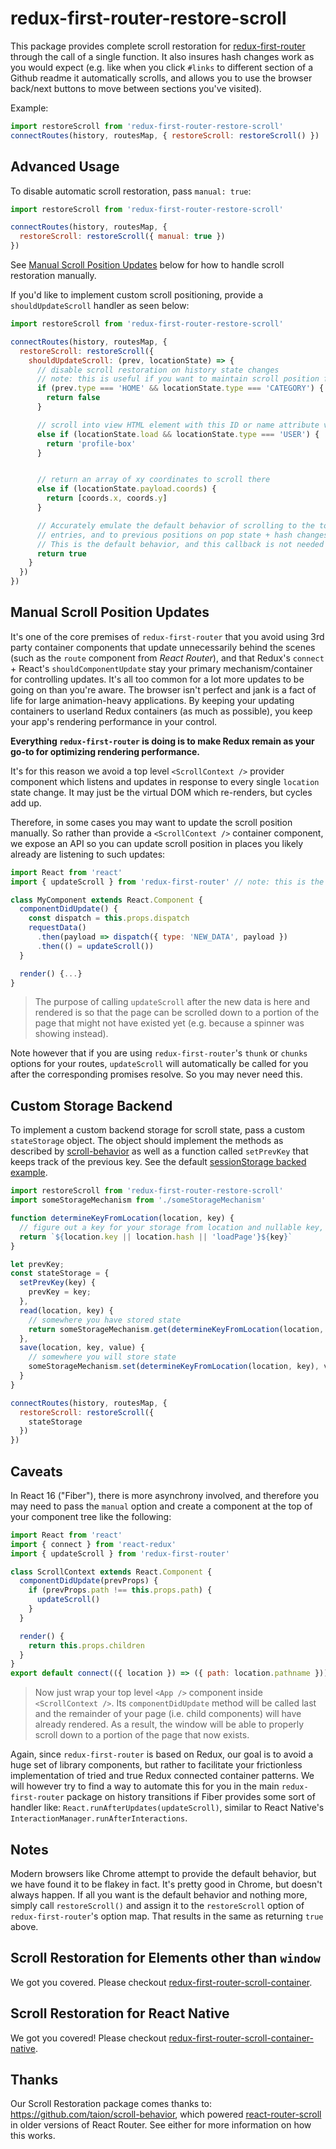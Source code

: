 # redux-first-router-restore-scroll

This package provides complete scroll restoration for [redux-first-router](https://github.com/faceyspacey/redux-first-router) through the call of a single function. It also insures hash changes work as you would expect (e.g. like when you click `#links` to different section of a Github readme it automatically scrolls, and allows you to use the browser back/next buttons to move between sections you've visited). 

Example:

```js
import restoreScroll from 'redux-first-router-restore-scroll'
connectRoutes(history, routesMap, { restoreScroll: restoreScroll() })
```


## Advanced Usage
To disable automatic scroll restoration, pass `manual: true`:

```js
import restoreScroll from 'redux-first-router-restore-scroll'

connectRoutes(history, routesMap, {
  restoreScroll: restoreScroll({ manual: true })
})
```

See [Manual Scroll Position Updates](#manual-scroll-position-updates) below for how to handle scroll restoration manually. 

If you'd like to implement custom scroll positioning, provide a `shouldUpdateScroll` handler as seen below:

```js
import restoreScroll from 'redux-first-router-restore-scroll'

connectRoutes(history, routesMap, {
  restoreScroll: restoreScroll({
    shouldUpdateScroll: (prev, locationState) => {
      // disable scroll restoration on history state changes
      // note: this is useful if you want to maintain scroll position from previous route
      if (prev.type === 'HOME' && locationState.type === 'CATEGORY') {
        return false
      }

      // scroll into view HTML element with this ID or name attribute value
      else if (locationState.load && locationState.type === 'USER') {
        return 'profile-box'
      }


      // return an array of xy coordinates to scroll there
      else if (locationState.payload.coords) {
        return [coords.x, coords.y]
      }

      // Accurately emulate the default behavior of scrolling to the top on new history
      // entries, and to previous positions on pop state + hash changes.
      // This is the default behavior, and this callback is not needed if this is all you want.
      return true
    }
  })
})
```



## Manual Scroll Position Updates
It's one of the core premises of `redux-first-router` that you avoid using 3rd party container components that update unnecessarily behind the scenes (such as the `route` component from *React Router*), and that Redux's `connect` + React's `shouldComponentUpdate` stay your primary mechanism/container for controlling updates. It's all too common for a lot more updates to be going on than you're aware. The browser isn't perfect and jank is a fact of life for large animation-heavy applications. By keeping your updating containers to userland Redux containers (as much as possible), you keep your app's rendering performance in your control. 

**Everything `redux-first-router` is doing is to make Redux remain as your go-to for optimizing rendering performance.**

It's for this reason we avoid a top level `<ScrollContext />` provider component which listens and updates in response to every single `location` state change. It may just be the virtual DOM which re-renders, but cycles add up.

Therefore, in some cases you may want to update the scroll position manually. So rather than provide a `<ScrollContext />` container component, we expose an API so you can update scroll position in places you likely already are listening to such updates:

```js
import React from 'react'
import { updateScroll } from 'redux-first-router' // note: this is the main package

class MyComponent extends React.Component {
  componentDidUpdate() {
    const dispatch = this.props.dispatch
    requestData()
      .then(payload => dispatch({ type: 'NEW_DATA', payload })
      .then(() = updateScroll())
  }

  render() {...}
}
```
> The purpose of calling `updateScroll` after the new data is here and rendered is so that the page can be scrolled down to a portion of the page that might not have existed yet (e.g. because a spinner was showing instead).

Note however that if you are using `redux-first-router`'s `thunk` or `chunks` options for your routes, `updateScroll` will automatically be called for you after the corresponding promises resolve. So you may never need this.


## Custom Storage Backend

To implement a custom backend storage for scroll state, pass a custom `stateStorage` object. The object should implement the methods as described by [scroll-behavior](https://github.com/taion/scroll-behavior) as well as a function called `setPrevKey` that keeps track of the previous key. See the default [sessionStorage backed example](https://github.com/faceyspacey/redux-first-router-restore-scroll/blob/master/src/SessionStorage.js).

```js
import restoreScroll from 'redux-first-router-restore-scroll'
import someStorageMechanism from './someStorageMechanism'

function determineKeyFromLocation(location, key) {
  // figure out a key for your storage from location and nullable key, not a robust example
  return `${location.key || location.hash || 'loadPage'}${key}`
}

let prevKey;
const stateStorage = {
  setPrevKey(key) {
    prevKey = key;
  },
  read(location, key) {
    // somewhere you have stored state
    return someStorageMechanism.get(determineKeyFromLocation(location, key))
  },
  save(location, key, value) {
    // somewhere you will store state
    someStorageMechanism.set(determineKeyFromLocation(location, key), value)
  }
}

connectRoutes(history, routesMap, {
  restoreScroll: restoreScroll({
    stateStorage
  })
})
```

## Caveats
In React 16 ("Fiber"), there is more asynchrony involved, and therefore you may need to pass the `manual` option and create a component at the top of your component tree like the following:

```js
import React from 'react'
import { connect } from 'react-redux'
import { updateScroll } from 'redux-first-router' 

class ScrollContext extends React.Component {
  componentDidUpdate(prevProps) {
    if (prevProps.path !== this.props.path) {
      updateScroll()
    }
  }

  render() {
    return this.props.children
  }
}
export default connect(({ location }) => ({ path: location.pathname }))(ScrollContext)
```
> Now just wrap your top level `<App />` component inside `<ScrollContext />`. Its `componentDidUpdate` method will be called last and the remainder of your page (i.e. child components) will have already rendered. As a result, the window will be able to properly scroll down to a portion of the page that now exists.

Again, since `redux-first-router` is based on Redux, our goal is to avoid a huge set of library components, but rather to facilitate your frictionless implementation of tried and true Redux connected container patterns. We will however try to find a way to automate this for you in the main `redux-first-router` package on history transitions if Fiber provides some sort of handler like: `React.runAfterUpdates(updateScroll)`, similar to React Native's `InteractionManager.runAfterInteractions`.


## Notes
Modern browsers like Chrome attempt to provide the default behavior, but we have found
it to be flakey in fact. It's pretty good in Chrome, but doesn't always happen. If all you want is the default behavior and nothing more,
simply call `restoreScroll()` and assign it to the `restoreScroll` option of `redux-first-router`'s option map. That results in the same as
returning `true` above.


## Scroll Restoration for Elements other than `window`
We got you covered. Please checkout [redux-first-router-scroll-container](https://github.com/faceyspacey/redux-first-router-scroll-container).


## Scroll Restoration for React Native
We got you covered! Please checkout [redux-first-router-scroll-container-native](https://github.com/faceyspacey/redux-first-router-scroll-container-native).


## Thanks
Our Scroll Restoration package comes thanks to: https://github.com/taion/scroll-behavior, which powered [react-router-scroll](https://github.com/taion/react-router-scroll) in older versions of React Router. See either for more information on how this works.
